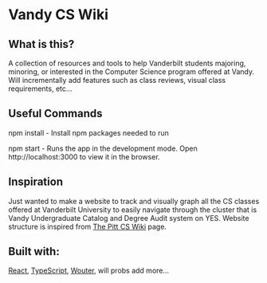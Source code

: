 # Vandy CS Wiki

## What is this?

A collection of resources and tools to help Vanderbilt students majoring, minoring, or interested in the Computer Science program offered at Vandy. Will incrementally add features such as class reviews, visual class requirements, etc...

## Useful Commands

npm install - Install npm packages needed to run

npm start - Runs the app in the development mode. Open http://localhost:3000 to view it in the browser.

## Inspiration

Just wanted to make a website to track and visually graph all the CS classes offered at Vanderbilt University to easily navigate through the cluster that is Vandy Undergraduate Catalog and Degree Audit system on YES. Website structure is inspired from [The Pitt CS Wiki](https://pittcs.wiki/) page.

## Built with:

[React](https://github.com/facebook/react), [TypeScript](https://github.com/microsoft/TypeScript), [Wouter](https://github.com/molefrog/wouter), will probs add more...